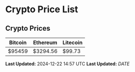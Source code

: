 # Crypto Price List

## Crypto Prices
| Bitcoin | Ethereum | Litecoin |
| ------- | -------- | -------- |
| $95459 | $3294.56 | $99.73 |
**Last Updated:** 2024-12-22 14:57 UTC
**Last Updated:** $DATE$
